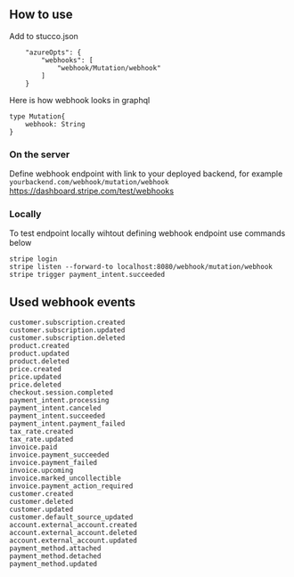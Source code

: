 
## How to use

Add to stucco.json
```
    "azureOpts": {
        "webhooks": [
            "webhook/Mutation/webhook"
        ]
    }
```

Here is how webhook looks in graphql
```
type Mutation{
	webhook: String
}
```

### On the server

Define webhook endpoint with link to your deployed backend, for example
`yourbackend.com/webhook/mutation/webhook`
https://dashboard.stripe.com/test/webhooks


### Locally

To test endpoint locally wihtout defining webhook endpoint use commands below
```
stripe login
stripe listen --forward-to localhost:8080/webhook/mutation/webhook  
stripe trigger payment_intent.succeeded
```




## Used webhook events

```
customer.subscription.created
customer.subscription.updated
customer.subscription.deleted
product.created
product.updated
product.deleted
price.created
price.updated
price.deleted
checkout.session.completed
payment_intent.processing
payment_intent.canceled
payment_intent.succeeded
payment_intent.payment_failed
tax_rate.created
tax_rate.updated
invoice.paid
invoice.payment_succeeded
invoice.payment_failed
invoice.upcoming
invoice.marked_uncollectible
invoice.payment_action_required
customer.created
customer.deleted
customer.updated
customer.default_source_updated
account.external_account.created
account.external_account.deleted
account.external_account.updated
payment_method.attached
payment_method.detached
payment_method.updated
```




